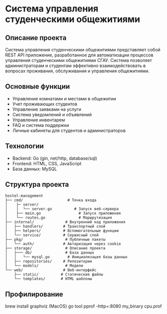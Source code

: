 # Система управления студенческими общежитиями

## Описание проекта
Система управления студенческими общежитиями представляет собой REST API приложение, разработанное для автоматизации процессов управления студенческими общежитиями СГАУ. Система позволяет администраторам и студентам эффективно взаимодействовать в вопросах проживания, обслуживания и управления общежитиями.

## Основные функции
- Управление комнатами и местами в общежитии
- Учет проживающих студентов
- Управление заявками на услуги
- Система уведомлений и объявлений
- Управление инвентарем
- FAQ и система поддержки
- Личные кабинеты для студентов и администраторов

## Технологии
- Backend: Go (gin, net/http, database/sql)
- Frontend: HTML, CSS, JavaScript
- База данных: MySQL

## Структура проекта
```
hostel-management
├── cmd/                    # Точка входа
│    ├─ server/
│    │  └── server.go          # Запуск веб-сервера
│    ├── main.go                 # Запуск приложения
│    └── routes.go               # Маршрутизация
├── internal/              # Внутренний код приложения
│   ├── handlers/         # Транспортный слой 
│   ├── helpers/          # Вспомогательные функции
│   └── service/          # Сервисный слой
├── pkg/                   # Публичные пакеты
│   └── auth/             # Авторизация через cookie
├── storage/               # Описание проекта
│   ├─── db/               # База данных
│   │   └── mysql.go        # Инициализация базы данных
│   ├── repositories/     # Репозитории
│   └── models/            # Модели
└── web/                  # Веб-интерфейс
    ├── static/          # Статические файлы
    └── templates/       # HTML шаблоны
```

## Профилирование
brew install graphviz (MacOS)
go tool pprof -http=:8080 my_binary cpu.prof
